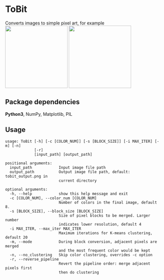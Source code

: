 # ToBit
Converts images to simple pixel art, for example <br>
<a href="url"><img src="https://github.com/lukevastus/ToBit/blob/master/tests/cham.jpg?raw=true" width="200"></a>
<a href="url"><img src="https://github.com/lukevastus/ToBit/blob/master/tests/cham_output_large.png?raw=true" width="200"></a>


## Package dependencies
<b>Python3</b>, NumPy, Matplotlib, PIL

## Usage 
```
usage: ToBit [-h] [-c [COLOR_NUM]] [-s [BLOCK_SIZE]] [-i MAX_ITER] [-m] [-n]
             [-r]
             [input_path] [output_path]

positional arguments:
  input_path            Input image file path
  output_path           Output image file path, default: tobit_output.png in
                        current directory

optional arguments:
  -h, --help            show this help message and exit
  -c [COLOR_NUM], --color_num [COLOR_NUM]
                        Number of colors in the final image, default 8.
  -s [BLOCK_SIZE], --block_size [BLOCK_SIZE]
                        Size of pixel blocks to be merged. Larger number
                        indicates lower resolution, default 4
  -i MAX_ITER, --max_iter MAX_ITER
                        Maximum iterations for K-means clustering, default 20
  -m, --mode            During block conversion, adjacent pixels are merged
                        and the most frequent color would be kept
  -n, --no_clustering   Skip color clustering, overrides -c option
  -r, --reverse_pipeline
                        Revert the pipeline order: merge adjacent pixels first
                        then do clustering
```

